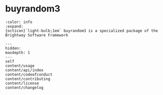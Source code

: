 # buyrandom3

```{button-link} https://docs.brightway.dev
:color: info
:expand:
{octicon}`light-bulb;1em` buyrandom3 is a specialized package of the Brightway Software Framework
```

```{toctree}
---
hidden:
maxdepth: 1
---
self
content/usage
content/api/index
content/codeofconduct
content/contributing
content/license
content/changelog
```
